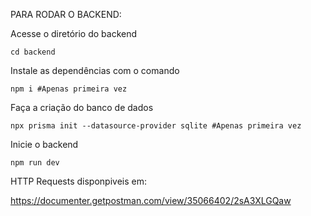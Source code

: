 PARA RODAR O BACKEND:

Acesse o diretório do backend
```
cd backend
```
Instale as dependências com o comando
```
npm i #Apenas primeira vez
```
Faça a criação do banco de dados
```
npx prisma init --datasource-provider sqlite #Apenas primeira vez
```
Inicie o backend
```
npm run dev
```
HTTP Requests disponpiveis em:

<https://documenter.getpostman.com/view/35066402/2sA3XLGQaw>
